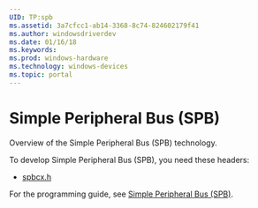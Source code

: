 ```yaml
---
UID: TP:spb
ms.assetid: 3a7cfcc1-ab14-3368-8c74-824602179f41
ms.author: windowsdriverdev
ms.date: 01/16/18
ms.keywords: 
ms.prod: windows-hardware
ms.technology: windows-devices
ms.topic: portal
---
```


# Simple Peripheral Bus (SPB)


Overview of the Simple Peripheral Bus (SPB) technology.

To develop Simple Peripheral Bus (SPB), you need these headers:

 * [spbcx.h](..\spbcx\index.md)

For the programming guide, see [Simple Peripheral Bus (SPB)](https://docs.microsoft.com/en-us/windows-hardware/drivers/spb).
